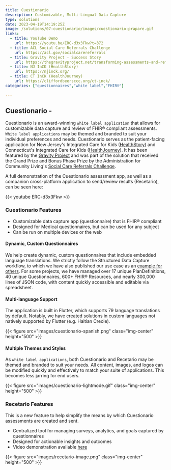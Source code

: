 ```yaml
---
title: Cuestionario
description: Customizable, Multi-Lingual Data Capture
type: solutions
date: 2023-04-19T14:19:25Z
image: /solutions/07-cuestionario/images/cuestionario-prapare.gif
links: 
  - title: YouTube Demo
    url: https://youtu.be/ERC-d3x3Fkw?t=372
  - title: ACL Social Care Referrals Challenge
    url: https://acl.gov/socialcarereferrals
  - title: Gravity Project - Success Story
    url: https://thegravityproject.net/transforming-assessments-and-referrals-for-nj-residents/
  - title: NJ InCK (HealthStory)
    url: https://njinck.org/
  - title: CT InCK (HealthJourney)
    url: https://cliffordbeersccc.org/ct-inck/
categories: ["questionnaires","white label","FHIR®"]

---
```

## Cuestionario -

Cuestionario is an award-winning `white label application` that allows for customizable data capture and review of FHIR® compliant assessments. `White label applications` may be themed and branded to suit your individual preferences and needs. Cuestionario serves as the patient-facing application for New Jersey's Integrated Care for Kids ([HealthStory](https://njinck.org/)) and Connecticut's Integrated Care for Kids ([HealthJourney](https://cliffordbeersccc.org/ct-inck/)). It has been featured by the [Gravity Project](https://thegravityproject.net/transforming-assessments-and-referrals-for-nj-residents/) and was part of the solution that received the Grand Prize and Bonus Phase Prize by the Administration for Community Living's [Social Care Referrals Challenge](https://acl.gov/socialcarereferrals).

A full demonstration of the Cuestionario assessment app, as well as a companion cross-platform application to send/review results (Recetario), can be seen here:

{{< youtube ERC-d3x3Fkw >}}

### Cuestionario Features

- Customizable data capture app (questionnaire) that is FHIR® compliant
- Designed for Medical questionnaires, but can be used for any subject
- Can be run on multiple devices or the web

#### Dynamic, Custom Questionnaires

We help create dynamic, custom questionnaires that include embedded language translations. We strictly follow the Structured Data Capture workflow, to which we have also published our use case as an [example for others](https://mayjuun.com/fhirfli/7-sdc-workflow-example/). For some projects, we have managed over 17 unique PlanDefinitions, 40 unique Questionnaires, 600+ FHIR® Resources, and nearly 300,000 lines of JSON code, with content quickly accessible and editable via spreadsheet.

#### Multi-language Support

The application is built in Flutter, which supports 79 language translations by default. Notably, we have created solutions in custom languages not natively supported by Flutter (e.g. Haitian Creole).

{{< figure src="images/cuestionario-spanish.png" class="img-center" height="500" >}}

#### Multiple Themes and Styles

As `white label applications`, both Cuestionario and Recetario may be themed and branded to suit your needs. All content, images, and logos can be modified quickly and effectively to match your suite of applications. This becomes less jarring for end users.

{{< figure src="images/cuestionario-lightmode.gif" class="img-center" height="500" >}}

### Recetario Features

This is a new feature to help simplify the means by which Cuestionario assessments are created and sent.

- Centralized tool for managing surveys, analytics, and goals captured by questionnaires
- Designed for actionable insights and outcomes
- Video demonstration available [here](https://youtu.be/ERC-d3x3Fkw?t=165)

{{< figure src="images/recetario-image.png" class="img-center" height="500" >}}
